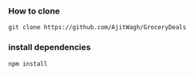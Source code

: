 ### How to clone
```
git clone https://github.com/AjitWagh/GroceryDeals
```

### install dependencies
```
npm install 
```
